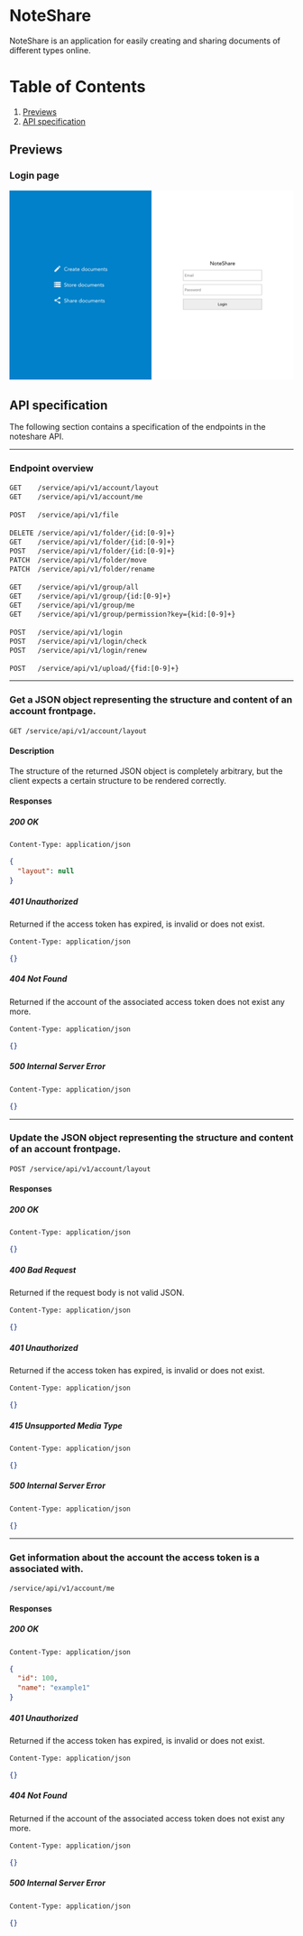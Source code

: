 # NoteShare

NoteShare is an application for easily creating and sharing documents of different types online.

# Table of Contents

1. [Previews](#previews)
2. [API specification](#api-specification)

## Previews

### Login page
![Login Page](assets/github/login-page.png)

## API specification

The following section contains a specification of the endpoints in the noteshare API.

---

### Endpoint overview

```http
GET    /service/api/v1/account/layout
GET    /service/api/v1/account/me

POST   /service/api/v1/file

DELETE /service/api/v1/folder/{id:[0-9]+}
GET    /service/api/v1/folder/{id:[0-9]+}
POST   /service/api/v1/folder/{id:[0-9]+}
PATCH  /service/api/v1/folder/move
PATCH  /service/api/v1/folder/rename

GET    /service/api/v1/group/all
GET    /service/api/v1/group/{id:[0-9]+}
GET    /service/api/v1/group/me
GET    /service/api/v1/group/permission?key={kid:[0-9]+}

POST   /service/api/v1/login
POST   /service/api/v1/login/check
POST   /service/api/v1/login/renew

POST   /service/api/v1/upload/{fid:[0-9]+}
```

---

### Get a JSON object representing the structure and content of an account frontpage.

```http
GET /service/api/v1/account/layout
```

#### Description
The structure of the returned JSON object is completely arbitrary, but the client expects a certain structure to be rendered correctly.

#### Responses

##### 200 OK

```http
Content-Type: application/json
```

```json
{
  "layout": null
}
```

##### 401 Unauthorized

Returned if the access token has expired, is invalid or does not exist.

```http
Content-Type: application/json
```

```json
{}
```

##### 404 Not Found

Returned if the account of the associated access token does not exist any more.

```http
Content-Type: application/json
```

```json
{}
```

##### 500 Internal Server Error

```http
Content-Type: application/json
```

```json
{}
```

---

### Update the JSON object representing the structure and content of an account frontpage.

```http
POST /service/api/v1/account/layout
```

#### Responses

##### 200 OK

```http
Content-Type: application/json
```

```json
{}
```

##### 400 Bad Request

Returned if the request body is not valid JSON.

```http
Content-Type: application/json
```

```json
{}
```

##### 401 Unauthorized

Returned if the access token has expired, is invalid or does not exist.

```http
Content-Type: application/json
```

```json
{}
```

##### 415 Unsupported Media Type

```http
Content-Type: application/json
```

```json
{}
```

##### 500 Internal Server Error

```http
Content-Type: application/json
```

```json
{}
```

---

### Get information about the account the access token is a associated with.

```http
/service/api/v1/account/me
```

#### Responses

##### 200 OK

```http
Content-Type: application/json
```

```json
{
  "id": 100,
  "name": "example1"
}
```

##### 401 Unauthorized

Returned if the access token has expired, is invalid or does not exist.

```http
Content-Type: application/json
```

```json
{}
```

##### 404 Not Found

Returned if the account of the associated access token does not exist any more.

```http
Content-Type: application/json
```

```json
{}
```

##### 500 Internal Server Error

```http
Content-Type: application/json
```

```json
{}
```